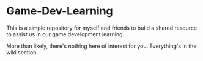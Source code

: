 Game-Dev-Learning
=================

This is a simple repository for myself and friends to build a shared resource to assist us in our game development learning.

More than likely, there's nothing here of interest for you. Everything's in the wiki section.
